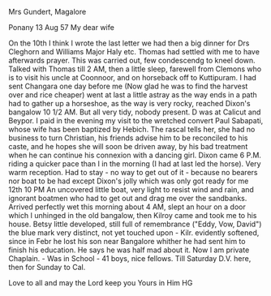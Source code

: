 Mrs Gundert, Magalore

 Ponany 13 Aug 57
My dear wife

On the 10th I think I wrote the last letter we had then a big dinner for Drs Cleghorn and Williams Major Haly etc. Thomas had settled with me to have afterwards prayer. This was carried out, few condescendg to kneel down. Talked with Thomas till 2 AM, then a little sleep, farewell from Clemons who is to visit his uncle at Coonnoor, and on horseback off to Kuttipuram. I had sent Changara one day before me (Now glad he was to find the harvest over and rice cheaper) went at last a little astray as the way ends in a path had to gather up a horseshoe, as the way is very rocky, reached Dixon's bangalow 10 1/2 AM. But all very tidy, nobody present. D was at Calicut and Beypor. I paid in the evening my visit to the wretched convert Paul Sabapati, whose wife has been baptized by Hebich. The rascal tells her, she had no business to turn Christian, his friends advise him to be reconciled to his caste, and he hopes she will soon be driven away, by his bad treatment when he can continue his connexion with a dancing girl. Dixon came 6 P.M. riding a quicker pace than I in the morning (I had at last led the horse). Very warm reception. Had to stay - no way to get out of it - because no bearers nor boat to be had except Dixon's jolly which was only got ready for me 12th 10 PM An uncovered little boat, very light to resist wind and rain, and ignorant boatmen who had to get out and drag me over the sandbanks. Arrived perfectly wet this morning about 4 AM, slept an hour on a door which I unhinged in the old bangalow, then Kilroy came and took me to his house. Betsy little developed, still full of remembrance ("Eddy, Vow, David") the blue mark very distinct, not yet touched upon - Kilr. evidently softened, since in Febr he lost his son near Bangalore whither he had sent him to finish his education. He says he was half mad about it. Now I am private Chaplain. - Was in School - 41 boys, nice fellows. Till Saturday D.V. here, then for Sunday to Cal.

Love to all and may the Lord keep you
 Yours in Him HG

